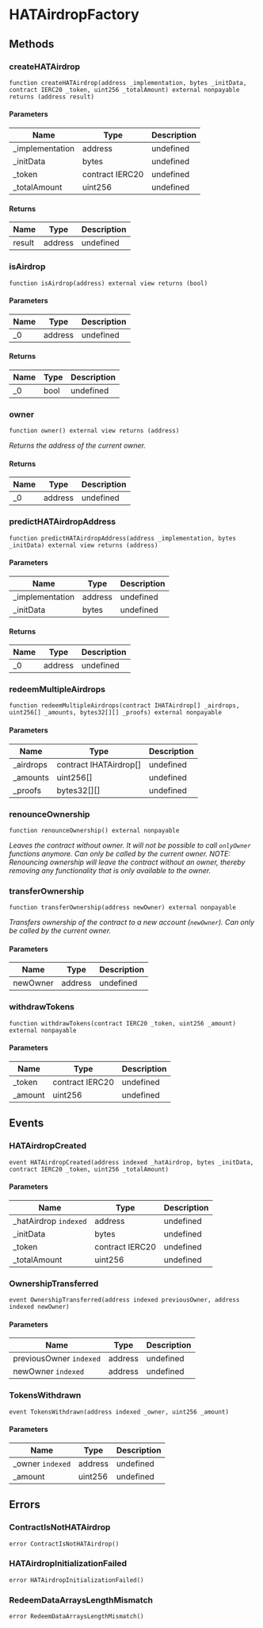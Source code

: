 # HATAirdropFactory









## Methods

### createHATAirdrop

```solidity
function createHATAirdrop(address _implementation, bytes _initData, contract IERC20 _token, uint256 _totalAmount) external nonpayable returns (address result)
```





#### Parameters

| Name | Type | Description |
|---|---|---|
| _implementation | address | undefined |
| _initData | bytes | undefined |
| _token | contract IERC20 | undefined |
| _totalAmount | uint256 | undefined |

#### Returns

| Name | Type | Description |
|---|---|---|
| result | address | undefined |

### isAirdrop

```solidity
function isAirdrop(address) external view returns (bool)
```





#### Parameters

| Name | Type | Description |
|---|---|---|
| _0 | address | undefined |

#### Returns

| Name | Type | Description |
|---|---|---|
| _0 | bool | undefined |

### owner

```solidity
function owner() external view returns (address)
```



*Returns the address of the current owner.*


#### Returns

| Name | Type | Description |
|---|---|---|
| _0 | address | undefined |

### predictHATAirdropAddress

```solidity
function predictHATAirdropAddress(address _implementation, bytes _initData) external view returns (address)
```





#### Parameters

| Name | Type | Description |
|---|---|---|
| _implementation | address | undefined |
| _initData | bytes | undefined |

#### Returns

| Name | Type | Description |
|---|---|---|
| _0 | address | undefined |

### redeemMultipleAirdrops

```solidity
function redeemMultipleAirdrops(contract IHATAirdrop[] _airdrops, uint256[] _amounts, bytes32[][] _proofs) external nonpayable
```





#### Parameters

| Name | Type | Description |
|---|---|---|
| _airdrops | contract IHATAirdrop[] | undefined |
| _amounts | uint256[] | undefined |
| _proofs | bytes32[][] | undefined |

### renounceOwnership

```solidity
function renounceOwnership() external nonpayable
```



*Leaves the contract without owner. It will not be possible to call `onlyOwner` functions anymore. Can only be called by the current owner. NOTE: Renouncing ownership will leave the contract without an owner, thereby removing any functionality that is only available to the owner.*


### transferOwnership

```solidity
function transferOwnership(address newOwner) external nonpayable
```



*Transfers ownership of the contract to a new account (`newOwner`). Can only be called by the current owner.*

#### Parameters

| Name | Type | Description |
|---|---|---|
| newOwner | address | undefined |

### withdrawTokens

```solidity
function withdrawTokens(contract IERC20 _token, uint256 _amount) external nonpayable
```





#### Parameters

| Name | Type | Description |
|---|---|---|
| _token | contract IERC20 | undefined |
| _amount | uint256 | undefined |



## Events

### HATAirdropCreated

```solidity
event HATAirdropCreated(address indexed _hatAirdrop, bytes _initData, contract IERC20 _token, uint256 _totalAmount)
```





#### Parameters

| Name | Type | Description |
|---|---|---|
| _hatAirdrop `indexed` | address | undefined |
| _initData  | bytes | undefined |
| _token  | contract IERC20 | undefined |
| _totalAmount  | uint256 | undefined |

### OwnershipTransferred

```solidity
event OwnershipTransferred(address indexed previousOwner, address indexed newOwner)
```





#### Parameters

| Name | Type | Description |
|---|---|---|
| previousOwner `indexed` | address | undefined |
| newOwner `indexed` | address | undefined |

### TokensWithdrawn

```solidity
event TokensWithdrawn(address indexed _owner, uint256 _amount)
```





#### Parameters

| Name | Type | Description |
|---|---|---|
| _owner `indexed` | address | undefined |
| _amount  | uint256 | undefined |



## Errors

### ContractIsNotHATAirdrop

```solidity
error ContractIsNotHATAirdrop()
```






### HATAirdropInitializationFailed

```solidity
error HATAirdropInitializationFailed()
```






### RedeemDataArraysLengthMismatch

```solidity
error RedeemDataArraysLengthMismatch()
```







